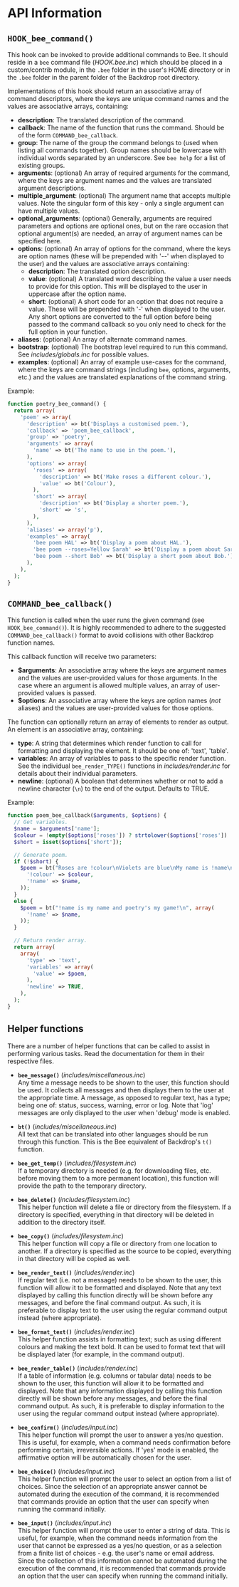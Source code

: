 API Information
===============

`HOOK_bee_command()`
--------------------
This hook can be invoked to provide additional commands to Bee. It should reside
in a `bee` command file (*HOOK.bee.inc*) which should be placed in a
custom/contrib module, in the `.bee` folder in the user's HOME directory or in
the `.bee` folder in the parent folder of the Backdrop root directory.

Implementations of this hook should return an associative array of command
descriptors, where the keys are unique command names and the values are
associative arrays, containing:

- **description**: The translated description of the command.
- **callback**: The name of the function that runs the command. Should be of the
  form `COMMAND_bee_callback`.
- **group**: The name of the group the command belongs to (used when listing all
  commands together). Group names should be lowercase with individual words
  separated by an underscore. See `bee help` for a list of existing groups.
- **arguments**: (optional) An array of required arguments for the command,
  where the keys are argument names and the values are translated argument
  descriptions.
- **multiple_argument**: (optional) The argument name that accepts multiple
  values. Note the singular form of this key - only a single argument can have
  multiple values.
- **optional_arguments**: (optional) Generally, arguments are required
  parameters and options are optional ones, but on the rare occasion that
  optional argument(s) are needed, an array of argument names can be specified
  here.
- **options**: (optional) An array of options for the command, where the keys
  are option names (these will be prepended with '--' when displayed to the
  user) and the values are associative arrays containing:
  - **description**: The translated option description.
  - **value**: (optional) A translated word describing the value a user needs to
    provide for this option. This will be displayed to the user in uppercase
    after the option name.
  - **short**: (optional) A short code for an option that does not require a
    value. These will be prepended with '-' when displayed to the user. Any
    short options are converted to the full option before being passed to the
    command callback so you only need to check for the full option in your
    function.
- **aliases**: (optional) An array of alternate command names.
- **bootstrap**: (optional) The bootstrap level required to run this command.
  See *includes/globals.inc* for possible values.
- **examples**: (optional) An array of example use-cases for the command, where
  the keys are command strings (including `bee`, options, arguments, etc.) and
  the values are translated explanations of the command string.

Example:

```php
function poetry_bee_command() {
  return array(
    'poem' => array(
      'description' => bt('Displays a customised poem.'),
      'callback' => 'poem_bee_callback',
      'group' => 'poetry',
      'arguments' => array(
        'name' => bt('The name to use in the poem.'),
      ),
      'options' => array(
        'roses' => array(
          'description' => bt('Make roses a different colour.'),
          'value' => bt('Colour'),
        ),
        'short' => array(
          'description' => bt('Display a shorter poem.'),
          'short' => 's',
        ),
      ),
      'aliases' => array('p'),
      'examples' => array(
        'bee poem HAL' => bt('Display a poem about HAL.'),
        'bee poem --roses=Yellow Sarah' => bt('Display a poem about Sarah with yellow roses.'),
        'bee poem --short Bob' => bt('Display a short poem about Bob.'),
      ),
    ),
  );
}
```

`COMMAND_bee_callback()`
------------------------
This function is called when the user runs the given command (see
`HOOK_bee_command()`). It is highly recommended to adhere to the suggested
`COMMAND_bee_callback()` format to avoid collisions with other Backdrop function
names.

This callback function will receive two parameters:

- **$arguments**: An associative array where the keys are argument names and the
  values are user-provided values for those arguments. In the case where an
  argument is allowed multiple values, an array of user-provided values is
  passed.
- **$options**: An associative array where the keys are option names (*not*
  aliases) and the values are user-provided values for those options.

The function can optionally return an array of elements to render as output. An
element is an associative array, containing:

- **type**: A string that determines which render function to call for
  formatting and displaying the element. It should be one of: 'text', 'table'.
- **variables**: An array of variables to pass to the specific render function.
  See the individual `bee_render_TYPE()` functions in *includes/render.inc* for
  details about their individual parameters.
- **newline**: (optional) A boolean that determines whether or not to add a
  newline character (`\n`) to the end of the output. Defaults to TRUE.

Example:

```php
function poem_bee_callback($arguments, $options) {
  // Get variables.
  $name = $arguments['name'];
  $colour = !empty($options['roses']) ? strtolower($options['roses']) : 'red';
  $short = isset($options['short']);

  // Generate poem.
  if (!$short) {
    $poem = bt("Roses are !colour\nViolets are blue\nMy name is !name\nHow about you?\n", array(
      '!colour' => $colour,
      '!name' => $name,
    ));
  }
  else {
    $poem = bt("!name is my name and poetry's my game!\n", array(
      '!name' => $name,
    ));
  }

  // Return render array.
  return array(
    array(
      'type' => 'text',
      'variables' => array(
        'value' => $poem,
      ),
      'newline' => TRUE,
    ),
  );
}
```

Helper functions
----------------
There are a number of helper functions that can be called to assist in
performing various tasks. Read the documentation for them in their respective
files.

- **`bee_message()`** (*includes/miscellaneous.inc*)  
  Any time a message needs to be shown to the user, this function should be
  used. It collects all messages and then displays them to the user at the
  appropriate time. A message, as opposed to regular text, has a type; being one
  of: status, success, warning, error or log. Note that 'log' messages are only
  displayed to the user when 'debug' mode is enabled.

- **`bt()`** (*includes/miscellaneous.inc*)  
  All text that can be translated into other languages should be run through
  this function. This is the Bee equivalent of Backdrop's `t()` function.

- **`bee_get_temp()`** (*includes/filesystem.inc*)  
  If a temporary directory is needed (e.g. for downloading files, etc. before
  moving them to a more permanent location), this function will provide the path
  to the temporary directory.

- **`bee_delete()`** (*includes/filesystem.inc*)  
  This helper function will delete a file or directory from the filesystem. If a
  directory is specified, everything in that directory will be deleted in
  addition to the directory itself.

- **`bee_copy()`** (*includes/filesystem.inc*)  
  This helper function will copy a file or directory from one location to
  another. If a directory is specified as the source to be copied, everything in
  that directory will be copied as well.

- **`bee_render_text()`** (*includes/render.inc*)  
  If regular text (i.e. not a message) needs to be shown to the user, this
  function will allow it to be formatted and displayed. Note that any text
  displayed by calling this function directly will be shown before any messages,
  and before the final command output. As such, it is preferable to display text
  to the user using the regular command output instead (where appropriate).

- **`bee_format_text()`** (*includes/render.inc*)  
  This helper function assists in formatting text; such as using different
  colours and making the text bold. It can be used to format text that will be
  displayed later (for example, in the command output).

- **`bee_render_table()`** (*includes/render.inc*)  
  If a table of information (e.g. columns or tabular data) needs to be shown to
  the user, this function will allow it to be formatted and displayed. Note that
  any information displayed by calling this function directly will be shown
  before any messages, and before the final command output. As such, it is
  preferable to display information to the user using the regular command output
  instead (where appropriate).

- **`bee_confirm()`** (*includes/input.inc*)  
  This helper function will prompt the user to answer a yes/no question. This is
  useful, for example, when a command needs confirmation before performing
  certain, irreversible actions. If 'yes' mode is enabled, the affirmative
  option will be automatically chosen for the user.

- **`bee_choice()`** (*includes/input.inc*)  
  This helper function will prompt the user to select an option from a list of
  choices. Since the selection of an appropriate answer cannot be automated
  during the execution of the command, it is recommended that commands provide
  an option that the user can specify when running the command initially.

- **`bee_input()`** (*includes/input.inc*)  
  This helper function will prompt the user to enter a string of data. This is
  useful, for example, when the command needs information from the user that
  cannot be expressed as a yes/no question, or as a selection from a finite list
  of choices - e.g. the user's name or email address. Since the collection of
  this information cannot be automated during the execution of the command, it
  is recommended that commands provide an option that the user can specify when
  running the command initially.
